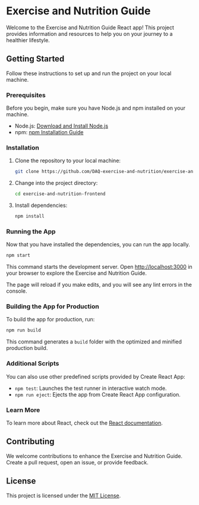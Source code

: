 # Exercise and Nutrition Guide

Welcome to the Exercise and Nutrition Guide React app! This project provides information and resources to help you on your journey to a healthier lifestyle.

## Getting Started

Follow these instructions to set up and run the project on your local machine.

### Prerequisites

Before you begin, make sure you have Node.js and npm installed on your machine.

- Node.js: [Download and Install Node.js](https://nodejs.org/)
- npm: [npm Installation Guide](https://docs.npmjs.com/getting-started/installing-node)

### Installation

1. Clone the repository to your local machine:

   ```bash
   git clone https://github.com/DAQ-exercise-and-nutrition/exercise-and-nutrition-frontend.git
   ```

2. Change into the project directory:

   ```bash
   cd exercise-and-nutrition-frontend
   ```

3. Install dependencies:

   ```bash
   npm install
   ```

### Running the App

Now that you have installed the dependencies, you can run the app locally.

```bash
npm start
```

This command starts the development server. Open [http://localhost:3000](http://localhost:3000) in your browser to explore the Exercise and Nutrition Guide.

The page will reload if you make edits, and you will see any lint errors in the console.

### Building the App for Production

To build the app for production, run:

```bash
npm run build
```

This command generates a `build` folder with the optimized and minified production build.

### Additional Scripts

You can also use other predefined scripts provided by Create React App:

- `npm test`: Launches the test runner in interactive watch mode.
- `npm run eject`: Ejects the app from Create React App configuration.

### Learn More

To learn more about React, check out the [React documentation](https://reactjs.org/).

## Contributing

We welcome contributions to enhance the Exercise and Nutrition Guide. Create a pull request, open an issue, or provide feedback.

## License

This project is licensed under the [MIT License](LICENSE).